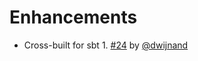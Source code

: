 # Enhancements

+ Cross-built for sbt 1. [#24][] by [@dwijnand][]

[#24]: https://github.com/dwijnand/sbt-project-graph/pull/24
[@dwijnand]: https://github.com/dwijnand
